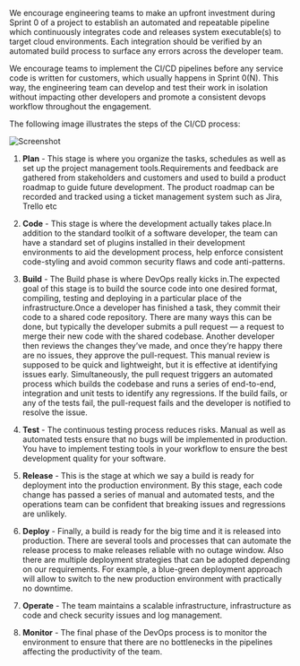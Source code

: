 We encourage engineering teams to make an upfront investment during Sprint 0 of a project to establish an automated and repeatable pipeline which continuously integrates code and releases system executable(s) to target cloud environments. Each integration should be verified by an automated build process to surface any errors across the developer team.

We encourage teams to implement the CI/CD pipelines before any service code is written for customers, which usually happens in Sprint 0(N). This way, the engineering team can develop and test their work in isolation without impacting other developers and promote a consistent devops workflow throughout the engagement.


The following image illustrates the steps of the CI/CD process:

![Screenshot](../img/devops-process.png)


1. **Plan** - This stage is where you organize the tasks, schedules as well as set up the project management tools.Requirements and feedback are gathered from stakeholders and customers and used to build a product roadmap to guide future development. The product roadmap can be recorded and tracked using a ticket management system such as Jira, Trello etc

2. **Code** - This stage is where the development actually takes place.In addition to the standard toolkit of a software developer, the team can have a standard set of plugins installed in their development environments to aid the development process, help enforce consistent code-styling and avoid common security flaws and code anti-patterns.

3. **Build** - The Build phase is where DevOps really kicks in.The expected goal of this stage is to build the source code into one desired format, compiling, testing and deploying in a particular place of the infrastructure.Once a developer has finished a task, they commit their code to a shared code repository. There are many ways this can be done, but typically the developer submits a pull request — a request to merge their new code with the shared codebase. Another developer then reviews the changes they’ve made, and once they’re happy there are no issues, they approve the pull-request. This manual review is supposed to be quick and lightweight, but it is effective at identifying issues early.
Simultaneously, the pull request triggers an automated process which builds the codebase and runs a series of end-to-end, integration and unit tests to identify any regressions. If the build fails, or any of the tests fail, the pull-request fails and the developer is notified to resolve the issue. 

4. **Test** -  The continuous testing process reduces risks. Manual as well as automated tests ensure that no bugs will be implemented in production. You have to implement testing tools in your workflow to ensure the best development quality for your software.

5. **Release** - This is the stage at which we say a build is ready for deployment into the production environment. By this stage, each code change has passed a series of manual and automated tests, and the operations team can be confident that breaking issues and regressions are unlikely.

6. **Deploy** - Finally, a build is ready for the big time and it is released into production. There are several tools and processes that can automate the release process to make releases reliable with no outage window. Also there are multiple deployment strategies that can be adopted depending on our requirements.
For example, a blue-green deployment approach will allow to switch to the new production environment with practically no downtime.

7. **Operate** - The team maintains a scalable infrastructure, infrastructure as code and check security issues and log management.

8. **Monitor** - The final phase of the DevOps process is to monitor the environment to ensure that there are no bottlenecks in the pipelines affecting the productivity of the team.